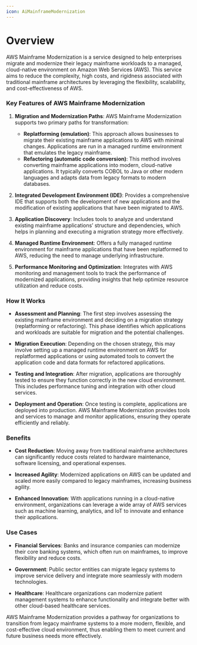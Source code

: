 ```yaml
---
icon: AiMainframeModernization
---
```

# Overview

AWS Mainframe Modernization is a service designed to help enterprises migrate and modernize their legacy mainframe workloads to a managed, cloud-native environment on Amazon Web Services (AWS). This service aims to reduce the complexity, high costs, and rigidness associated with traditional mainframe architectures by leveraging the flexibility, scalability, and cost-effectiveness of AWS.

### Key Features of AWS Mainframe Modernization

1. **Migration and Modernization Paths**: AWS Mainframe Modernization supports two primary paths for transformation:
    
    - **Replatforming (emulation)**: This approach allows businesses to migrate their existing mainframe applications to AWS with minimal changes. Applications are run in a managed runtime environment that emulates the legacy mainframe.
    - **Refactoring (automatic code conversion)**: This method involves converting mainframe applications into modern, cloud-native applications. It typically converts COBOL to Java or other modern languages and adapts data from legacy formats to modern databases.
2. **Integrated Development Environment (IDE)**: Provides a comprehensive IDE that supports both the development of new applications and the modification of existing applications that have been migrated to AWS.
    
3. **Application Discovery**: Includes tools to analyze and understand existing mainframe applications’ structure and dependencies, which helps in planning and executing a migration strategy more effectively.
    
4. **Managed Runtime Environment**: Offers a fully managed runtime environment for mainframe applications that have been replatformed to AWS, reducing the need to manage underlying infrastructure.
    
5. **Performance Monitoring and Optimization**: Integrates with AWS monitoring and management tools to track the performance of modernized applications, providing insights that help optimize resource utilization and reduce costs.
    

### How It Works

- **Assessment and Planning**: The first step involves assessing the existing mainframe environment and deciding on a migration strategy (replatforming or refactoring). This phase identifies which applications and workloads are suitable for migration and the potential challenges.
    
- **Migration Execution**: Depending on the chosen strategy, this may involve setting up a managed runtime environment on AWS for replatformed applications or using automated tools to convert the application code and data formats for refactored applications.
    
- **Testing and Integration**: After migration, applications are thoroughly tested to ensure they function correctly in the new cloud environment. This includes performance tuning and integration with other cloud services.
    
- **Deployment and Operation**: Once testing is complete, applications are deployed into production. AWS Mainframe Modernization provides tools and services to manage and monitor applications, ensuring they operate efficiently and reliably.
    

### Benefits

- **Cost Reduction**: Moving away from traditional mainframe architectures can significantly reduce costs related to hardware maintenance, software licensing, and operational expenses.
    
- **Increased Agility**: Modernized applications on AWS can be updated and scaled more easily compared to legacy mainframes, increasing business agility.
    
- **Enhanced Innovation**: With applications running in a cloud-native environment, organizations can leverage a wide array of AWS services such as machine learning, analytics, and IoT to innovate and enhance their applications.
    

### Use Cases

- **Financial Services**: Banks and insurance companies can modernize their core banking systems, which often run on mainframes, to improve flexibility and reduce costs.
    
- **Government**: Public sector entities can migrate legacy systems to improve service delivery and integrate more seamlessly with modern technologies.
    
- **Healthcare**: Healthcare organizations can modernize patient management systems to enhance functionality and integrate better with other cloud-based healthcare services.
    

AWS Mainframe Modernization provides a pathway for organizations to transition from legacy mainframe systems to a more modern, flexible, and cost-effective cloud environment, thus enabling them to meet current and future business needs more effectively.